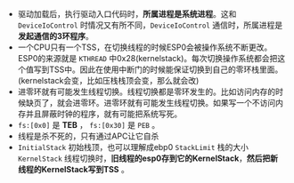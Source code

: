 + 驱动加载后，执行驱动入口代码时，**所属进程是系统进程**。这和 `DeviceIoControl` 时情况又有所不同，`DeviceIoControl` 通信时，所属进程是**发起通信的3环程序**。
+ 一个CPU只有一个TSS，在切换线程的时候ESP0会被操作系统不断更改。ESP0的来源就是 `KTHREAD` 中0x28(kernelstack)。每次切换操作系统都会把这个值写到TSS中。因此在使用中断门的时候能保证切换到自己的零环栈里面。(kernelstack会变，比如压栈栈顶会变，那么就会改)
+ 进零环就有可能发生线程切换。线程切换都是零环发生的。比如访问内存的时候缺页了，就会进零环。进零环就有可能发生线程切换。如果写一个不访问内存并且屏蔽时钟的程序，就有可能把系统写死。
+ `fs:[0x0]` 是 **TEB** ， `fs:[0x30]` 是 `PEB` 。
+ 线程是杀不死的，只有通过APC让它自杀
+ `InitialStack` 初始栈顶，也可以理解成ebp0
   `StackLimit` 栈的大小
   `KernelStack` 线程切换时，**旧线程的esp0存到它的KernelStack**，**然后把新线程的KernelStack写到TSS** 。